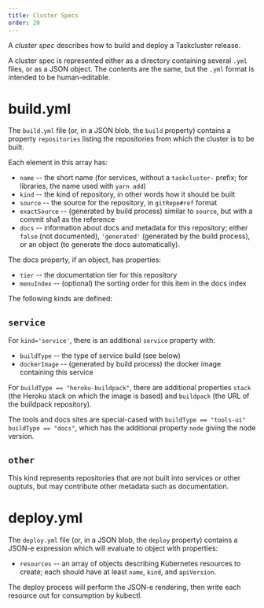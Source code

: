 ```yaml
---
title: Cluster Specs
order: 20
---
```


A *cluster spec* describes how to build and deploy a Taskcluster release.

A cluster spec is represented either as a directory containing several `.yml` files, or as a JSON object.
The contents are the same, but the `.yml` format is intended to be human-editable.

# build.yml

The `build.yml` file (or, in a JSON blob, the `build` property) contains a property `repositories` listing the repositories from which the cluster is to be built.

Each element in this array has:

* `name` -- the short name (for services, without a `taskcluster-` prefix; for libraries, the name used with `yarn add`)
* `kind` -- the kind of repository, in other words how it should be built
* `source` -- the source for the repository, in `gitRepo#ref` format
* `exactSource` -- (generated by build process) similar to `source`, but with a commit sha1 as the reference
* `docs` -- information about docs and metadata for this repository; either `false` (not documented), `'generated'` (generated by the build process), or an object (to generate the docs automatically).

The docs property, if an object, has properties:

* `tier` -- the documentation tier for this repository
* `menuIndex` -- (optional) the sorting order for this item in the docs index

The following kinds are defined:

## `service`

For `kind='service'`, there is an additional `service` property with:

* `buildType` -- the type of service build (see below)
* `dockerImage` -- (generated by build process) the docker image containing this service

For `buildType == "heroku-buildpack"`, there are additional properties `stack` (the Heroku stack on which the image is based) and `buildpack` (the URL of the buildpack repository).

The tools and docs sites are special-cased with `buildType == "tools-ui"` `buildType == "docs"`, which has the additional property `node` giving the node version.

## `other`

This kind represents repositories that are not built into services or other ouptuts, but may contribute other metadata such as documentation.

# deploy.yml

The `deploy.yml` file (or, in a JSON blob, the `deploy` property) contains a JSON-e expression which will evaluate to object with properties:

* `resources` -- an array of objects describing Kubernetes resources to create; each should have at least `name`, `kind`, and `apiVersion`.

The deploy process will perform the JSON-e rendering, then write each resource out for consumption by kubectl.
